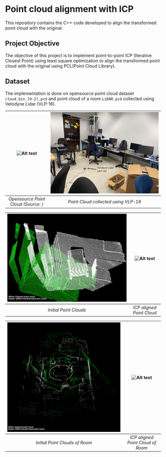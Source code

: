 # Point cloud alignment with ICP
This repository contains the C++ code developed to align the transformed point cloud with the original.

## Project Objective
The objective of this project is to implement point-to-point ICP (Iterative Closest Point) using least square optimization to align the transformed point cloud with the original using PCL(Point Cloud Library).

## Dataset
The implementation is done on opensource point cloud dataset ``cloud_bin_[0-2].pcd`` and point cloud of a room ``LiDAR.pcd`` collected using Velodyne Lidar (VLP-16).

![Alt text](Dataset/color.png)|![Alt text](assets/MappedRoom.png)
:--:|:--:
 *Opensource Point Cloud (Source: )*|*Point Cloud collected using VLP-16*


![Alt text](assets/DatasetICP.png)|![Alt text](assets/DatasetICP.gif)
:--:|:--:
 *Initial Point Clouds*|*ICP aligned Point Cloud*
 
 ![Alt text](assets/Lidar.png)|![Alt text](assets/Lidar.gif)
:--:|:--:
 *Initial Point Clouds of Room*|*ICP aligned Point Cloud of Room*


